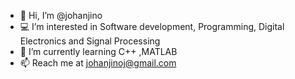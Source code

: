 - 👋 Hi, I’m @johanjino
- 💻 I’m interested in Software development, Programming, Digital Electronics and Signal Processing
- 🌱 I’m currently learning C++ ,MATLAB
- 📫 Reach me at johanjinoj@gmail.com
